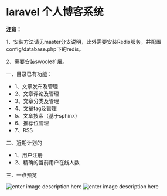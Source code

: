 # laravel 个人博客系统

**注意：**

1、安装方法请见master分支说明，此外需要安装Redis服务，并配置config/database.php下的redis。

2、需要安装swoole扩展。

一、目录已有功能：

- 1、文章发布及管理
- 2、文章评论及管理
- 3、文章分类及管理
- 4、文章tag及管理
- 5、文章搜索（基于sphinx）
- 6、推荐位管理
- 7、RSS

二、近期计划的

- 1、用户注册
- 2、精确的当前用户在线人数

三、一点预览

![enter image description here](http://static.oschina.net/uploads/space/2015/0913/220520_9hIP_1777357.png)
![enter image description here](http://static.oschina.net/uploads/space/2015/0913/220521_WUuX_1777357.png)
